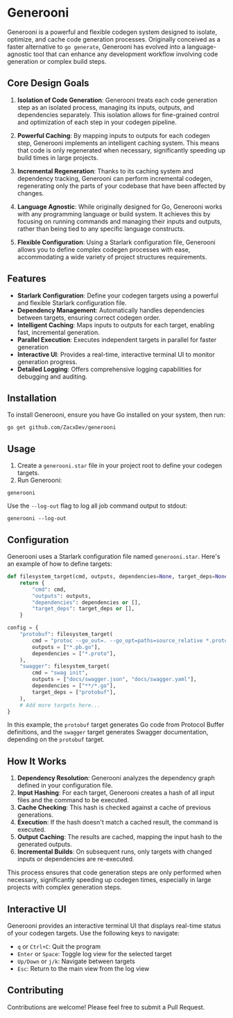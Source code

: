 # Generooni

Generooni is a powerful and flexible codegen system designed to isolate, optimize, and cache code generation processes. Originally conceived as a faster alternative to `go generate`, Generooni has evolved into a language-agnostic tool that can enhance any development workflow involving code generation or complex build steps.

## Core Design Goals

1. **Isolation of Code Generation**: Generooni treats each code generation step as an isolated process, managing its inputs, outputs, and dependencies separately. This isolation allows for fine-grained control and optimization of each step in your codegen pipeline.

2. **Powerful Caching**: By mapping inputs to outputs for each codegen step, Generooni implements an intelligent caching system. This means that code is only regenerated when necessary, significantly speeding up build times in large projects.

3. **Incremental Regeneration**: Thanks to its caching system and dependency tracking, Generooni can perform incremental codegen, regenerating only the parts of your codebase that have been affected by changes.

4. **Language Agnostic**: While originally designed for Go, Generooni works with any programming language or build system. It achieves this by focusing on running commands and managing their inputs and outputs, rather than being tied to any specific language constructs.

5. **Flexible Configuration**: Using a Starlark configuration file, Generooni allows you to define complex codegen processes with ease, accommodating a wide variety of project structures requirements.

## Features

- **Starlark Configuration**: Define your codegen targets using a powerful and flexible Starlark configuration file.
- **Dependency Management**: Automatically handles dependencies between targets, ensuring correct codegen order.
- **Intelligent Caching**: Maps inputs to outputs for each target, enabling fast, incremental generation.
- **Parallel Execution**: Executes independent targets in parallel for faster generation
- **Interactive UI**: Provides a real-time, interactive terminal UI to monitor generation progress.
- **Detailed Logging**: Offers comprehensive logging capabilities for debugging and auditing.

## Installation

To install Generooni, ensure you have Go installed on your system, then run:

```
go get github.com/ZacxDev/generooni
```

## Usage

1. Create a `generooni.star` file in your project root to define your codegen targets.
2. Run Generooni:

```
generooni
```

Use the `--log-out` flag to log all job command output to stdout:

```
generooni --log-out
```

## Configuration

Generooni uses a Starlark configuration file named `generooni.star`. Here's an example of how to define targets:

```python
def filesystem_target(cmd, outputs, dependencies=None, target_deps=None):
    return {
        "cmd": cmd,
        "outputs": outputs,
        "dependencies": dependencies or [],
        "target_deps": target_deps or [],
    }

config = {
    "protobuf": filesystem_target(
        cmd = "protoc --go_out=. --go_opt=paths=source_relative *.proto",
        outputs = ["*.pb.go"],
        dependencies = ["*.proto"],
    ),
    "swagger": filesystem_target(
        cmd = "swag init",
        outputs = ["docs/swagger.json", "docs/swagger.yaml"],
        dependencies = ["**/*.go"],
        target_deps = ["protobuf"],
    ),
    # Add more targets here...
}
```

In this example, the `protobuf` target generates Go code from Protocol Buffer definitions, and the `swagger` target generates Swagger documentation, depending on the `protobuf` target.

## How It Works

1. **Dependency Resolution**: Generooni analyzes the dependency graph defined in your configuration file.
2. **Input Hashing**: For each target, Generooni creates a hash of all input files and the command to be executed.
3. **Cache Checking**: This hash is checked against a cache of previous generations.
4. **Execution**: If the hash doesn't match a cached result, the command is executed.
5. **Output Caching**: The results are cached, mapping the input hash to the generated outputs.
6. **Incremental Builds**: On subsequent runs, only targets with changed inputs or dependencies are re-executed.

This process ensures that code generation steps are only performed when necessary, significantly speeding up codegen times, especially in large projects with complex generation steps.

## Interactive UI

Generooni provides an interactive terminal UI that displays real-time status of your codegen targets. Use the following keys to navigate:

- `q` or `Ctrl+C`: Quit the program
- `Enter` or `Space`: Toggle log view for the selected target
- `Up/Down` or `j/k`: Navigate between targets
- `Esc`: Return to the main view from the log view

## Contributing

Contributions are welcome! Please feel free to submit a Pull Request.

